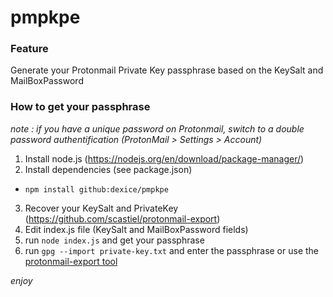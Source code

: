 # pmpkpe

### Feature

Generate your Protonmail Private Key passphrase based on the KeySalt and MailBoxPassword

### How to get your passphrase

*note : if you have a unique password on Protonmail, switch to a double password authentification (ProtonMail > Settings > Account)*

1. Install node.js (https://nodejs.org/en/download/package-manager/)
2. Install dependencies (see package.json)
  * `npm install github:dexice/pmpkpe`
3. Recover your KeySalt and PrivateKey (https://github.com/scastiel/protonmail-export)
4. Edit index.js file (KeySalt and MailBoxPassword fields)
5. run `node index.js` and get your passphrase
6. run `gpg --import private-key.txt` and enter the passphrase or use the [protonmail-export tool](https://github.com/scastiel/protonmail-export)

*enjoy*



